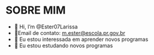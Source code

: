 # SOBRE MIM

- 👋 Hi, I’m @Ester07Larissa
- 🤜Email de contato: m.ester@escola.pr.gov.br
- 👀 Eu estou interessada em aprender novos programas 
- 🌱 Eu estou estudando novos programas 


<!---
Ester07Larissa/Ester07Larissa is a ✨ special ✨ repository because its `README.md` (this file) appears on your GitHub profile.
You can click the Preview link to take a look at your changes.
--->
